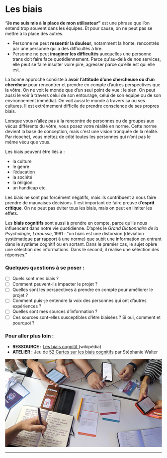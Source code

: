 # Les biais

**“Je me suis mis à la place de mon utilisateur”** est une phrase que l’on entend trop souvent dans les équipes. Et pour cause, on ne peut pas se mettre à la place des autres.&#x20;

* Personne ne peut **ressentir la douleur**, notamment la honte, rencontrés par une personne qui a des difficultés à lire.&#x20;
* Personne ne peut **imaginer les difficultés** auxquelles une personne trans doit faire face quotidiennement. Parce qu'au-delà de nos services, elle peut se faire insulter voire pire, agresser parce qu’elle est qui elle est.

La bonne approche consiste à **avoir l’attitude d’une chercheuse ou d’un chercheur** pour rencontrer et prendre en compte d’autres perspectives que la vôtre. On ne voit le monde que d’un seul point de vue : le sien. On peut aussi le  voir à travers celui de son entourage, celui de son équipe ou de son environnement immédiat. On voit aussi le monde à travers sa ou ses cultures. Il est extrêmement difficile de prendre conscience de ses propres biais.

Lorsque vous n’allez pas à la rencontre de personnes ou de groupes aux vécus différents du vôtre, vous posez votre réalité en norme. Cette norme devient la base de conception, mais c'est une vision tronquée de la réalité. Par ricochet, vous mettez de côté toutes les personnes qui n’ont pas le même vécu que vous.

Les biais peuvent être liés à :&#x20;

* la culture&#x20;
* le genre&#x20;
* l’éducation&#x20;
* la société&#x20;
* la religion&#x20;
* un handicap etc.

Les biais ne sont pas forcément négatifs, mais ils contribuent à nous faire prendre de mauvaises décisions. Il est important de faire preuve d’**esprit critique**. On ne peut pas éviter tous les biais, mais on peut en limiter les effets.

Les **biais cognitifs** sont aussi à prendre en compte, parce qu’ils nous influencent dans notre vie quotidienne. D’après le _Grand Dictionnaire de la Psychologie, Larousse_, 1991 : "un biais est une distorsion (déviation systématique par rapport à une norme) que subit une information en entrant dans le système cognitif ou en sortant. Dans le premier cas, le sujet opère une sélection des informations. Dans le second, il réalise une sélection des réponses."

### Quelques questions à se poser :

* [ ] Quels sont mes biais ?&#x20;
* [ ] Comment peuvent-ils impacter le projet ?&#x20;
* [ ] Quelles sont les perspectives à prendre en compte pour améliorer le projet  ?&#x20;
* [ ] Comment puis-je entendre la voix des personnes qui ont d’autres expériences ?&#x20;
* [ ] Quelles sont mes sources d’information ?&#x20;
* [ ] Ces sources sont-elles susceptibles d’être biaisées ? Si oui, comment et pourquoi ?

### Pour aller plus loin :

* **RESSOURCE :**  [Les biais cognitif ](https://fr.wikipedia.org/wiki/Biais\_cognitif)(wikipédia)&#x20;
* **ATELIER :** Jeu de [52 Cartes sur les biais cognitifs](https://stephaniewalter.design/fr/blog/a-la-decouverte-des-biais-cognitifs-le-jeu-de-52-cartes/) par Stéphanie Walter&#x20;

![Atelier sur les biais (Source : Stéphanie Walter)](../../../.gitbook/assets/atelier-cartes-biais-UX-01.jpeg)

****
